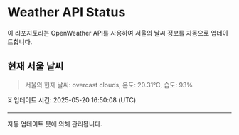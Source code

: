 
# Weather API Status

이 리포지토리는 OpenWeather API를 사용하여 서울의 날씨 정보를 자동으로 업데이트합니다.

## 현재 서울 날씨
> 서울의 현재 날씨: overcast clouds, 온도: 20.31°C, 습도: 93%

⏳ 업데이트 시간: 2025-05-20 16:50:08 (UTC)

---
자동 업데이트 봇에 의해 관리됩니다.
